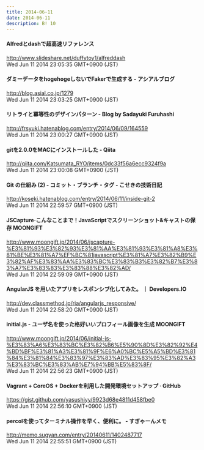 ```yaml
---
title: 2014-06-11
date: 2014-06-11
description: B! 10
---
```


#### Alfredとdashで超高速リファレンス
http://www.slideshare.net/duffytoy1/alfreddash<br>
Wed Jun 11 2014 23:05:35 GMT+0900 (JST)<br>


#### ダミーデータをhogehogeしないでFakerで生成する - アシアルブログ
http://blog.asial.co.jp/1279<br>
Wed Jun 11 2014 23:03:25 GMT+0900 (JST)<br>


#### リトライと冪等性のデザインパターン - Blog by Sadayuki Furuhashi
http://frsyuki.hatenablog.com/entry/2014/06/09/164559<br>
Wed Jun 11 2014 23:00:27 GMT+0900 (JST)<br>


#### gitを2.0.0をMACにインストールした - Qiita
http://qiita.com/Katsumata_RYO/items/0dc33f56a6ecc9324f9a<br>
Wed Jun 11 2014 23:00:08 GMT+0900 (JST)<br>


#### Git の仕組み (2) - コミット・ブランチ・タグ - こせきの技術日記
http://koseki.hatenablog.com/entry/2014/06/11/inside-git-2<br>
Wed Jun 11 2014 22:59:57 GMT+0900 (JST)<br>


#### JSCapture·こんなことまで！JavaScriptでスクリーンショット&キャストの保存 MOONGIFT
http://www.moongift.jp/2014/06/jscapture-%E3%81%93%E3%82%93%E3%81%AA%E3%81%93%E3%81%A8%E3%81%BE%E3%81%A7%EF%BC%81javascript%E3%81%A7%E3%82%B9%E3%82%AF%E3%83%AA%E3%83%BC%E3%83%B3%E3%82%B7%E3%83%A7%E3%83%83%E3%83%88%E3%82%AD/<br>
Wed Jun 11 2014 22:59:09 GMT+0900 (JST)<br>


#### AngularJS を用いたアプリをレスポンシブ化してみた。 ｜ Developers.IO
http://dev.classmethod.jp/ria/angularjs_responsive/<br>
Wed Jun 11 2014 22:58:20 GMT+0900 (JST)<br>


#### initial.js - ユーザ名を使った格好いいプロフィール画像を生成 MOONGIFT
http://www.moongift.jp/2014/06/initial-js-%E3%83%A6%E3%83%BC%E3%82%B6%E5%90%8D%E3%82%92%E4%BD%BF%E3%81%A3%E3%81%9F%E6%A0%BC%E5%A5%BD%E3%81%84%E3%81%84%E3%83%97%E3%83%AD%E3%83%95%E3%82%A3%E3%83%BC%E3%83%AB%E7%94%BB%E5%83%8F/<br>
Wed Jun 11 2014 22:56:23 GMT+0900 (JST)<br>


#### Vagrant + CoreOS + Dockerを利用した開発環境セットアップ · GitHub
https://gist.github.com/yasushiyy/9923d68e4811d458fbe0<br>
Wed Jun 11 2014 22:56:10 GMT+0900 (JST)<br>


#### percolを使ってターミナル操作を早く、便利に。 - すぎゃーんメモ
http://memo.sugyan.com/entry/20140611/1402487717<br>
Wed Jun 11 2014 22:55:51 GMT+0900 (JST)<br>



